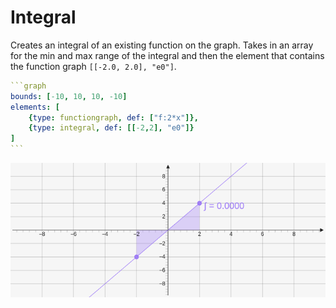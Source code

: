 # Integral

Creates an integral of an existing function on the graph. Takes in an array for the min and max range of the integral and then the element that contains the function graph `[[-2.0, 2.0], "e0"]`.

````yaml
```graph
bounds: [-10, 10, 10, -10]
elements: [
	{type: functiongraph, def: ["f:2*x"]},
	{type: integral, def: [[-2,2], "e0"]}
]
```
````

![integral](../../imgs/Integral-graph-1.png)

